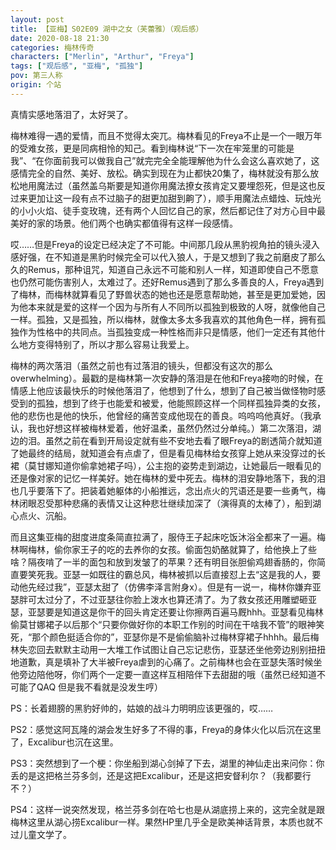 ```yaml
---
layout: post
title: 【亚梅】S02E09 湖中之女（芙蕾雅）（观后感）
date: 2020-08-18 21:30
categories: 梅林传奇
characters: ["Merlin", "Arthur", "Freya"]
tags: ["观后感", "亚梅", "孤独"]
pov: 第三人称
origin: 个站
---
```


真情实感地落泪了，太好哭了。

梅林难得一遇的爱情，而且不觉得太突兀。梅林看见的Freya不止是一个一眼万年的受难女孩，更是同病相怜的知己。看到梅林说“下一次在牢笼里的可能是我”、“在你面前我可以做我自己”就完完全全能理解他为什么会这么喜欢她了，这感情完全的自然、美好、放松。确实到现在为止都快20集了，梅林就没有那么放松地用魔法过（虽然盖乌斯要是知道你用魔法撩女孩肯定又要埋怨死，但是这也反过来更加让这一段有点不过脑子的甜更加甜到齁了），顺手用魔法点蜡烛、玩烛光的小小火焰、徒手变玫瑰，还有两个人回忆自己的家，然后都记住了对方心目中最美好的家的场景。他们两个也确实都值得有这样一段感情。

哎……但是Freya的设定已经决定了不可能。中间那几段从黑豹视角拍的镜头浸入感好强，在不知道是黑豹时候完全可以代入狼人，于是又想到了我之前磨皮了那么久的Remus，那种诅咒，知道自己永远不可能和别人一样，知道即使自己不愿意也仍然可能伤害别人，太难过了。还好Remus遇到了那么多善良的人，Freya遇到了梅林，而梅林就算看见了野兽状态的她也还是愿意帮助她，甚至是更加爱她，因为他本来就是爱的这样一个因为与所有人不同所以孤独到极致的人呀，就像他自己一样。孤独，又是孤独，所以梅林，就像太多太多我喜欢的其他角色一样，拥有孤独作为性格中的共同点。当孤独变成一种性格而非只是情感，他们一定还有其他什么地方变得特别了，所以才那么容易让我爱上。

梅林的两次落泪（虽然之前也有过落泪的镜头，但都没有这次的那么overwhelming）。最戳的是梅林第一次安静的落泪是在他和Freya接吻的时候，在情感上他应该最快乐的时候他落泪了，他想到了什么，想到了自己被当做怪物时感受到的孤独，想到了终于也能爱和被爱，他能照顾这样一个同样孤独异类的女孩，他的悲伤也是他的快乐，他曾经的痛苦变成他现在的善良。呜呜呜他真好。（我承认，我也好想这样被梅林爱着，他好温柔，虽然仍然过分单纯。）第二次落泪，湖边的泪。虽然之前在看到开局设定就有些不安地去看了眼Freya的剧透简介就知道了她最终的结局，就知道会有点虐了，但是看见梅林给女孩穿上她从来没穿过的长裙（莫甘娜知道你偷拿她裙子吗），公主抱的姿势走到湖边，让她最后一眼看见的还是像对家的记忆一样美好。她在梅林的爱中死去。梅林的泪安静地落下，我的泪也几乎要落下了。把装着她躯体的小船推远，念出点火的咒语还是要一些勇气，梅林闭眼忍受那种悲痛的表情又让这种悲壮继续加深了（演得真的太棒了），船到湖心点火、沉船。

而且这集亚梅的甜度进度条简直拉满了，服侍王子起床吃饭沐浴全都来了一遍。梅林啊梅林，偷你家王子的吃的去养你的女孩。偷面包奶酪就算了，给他换上了些啥？隔夜啃了一半的面包和放到发皱了的苹果？还有明目张胆偷鸡翅香肠的，你简直要笑死我。亚瑟一如既往的霸总风，梅林被抓以后直接怼上去“这是我的人，要动他先经过我”，亚瑟太甜了（仿佛李泽言附身x）。但是有一说一，梅林你嫌弃亚瑟胖可太过分了，不过亚瑟往你脸上泼水也算还清了。为了救女孩还用雕塑砸亚瑟，亚瑟要是知道这是你干的回头肯定还要让你擦两百遍马厩hhh。亚瑟看见梅林偷莫甘娜裙子以后那个“只要你做好你的本职工作别的时间在干啥我不管”的眼神笑死，“那个颜色挺适合你的”，亚瑟你是不是偷偷脑补过梅林穿裙子hhhh。最后梅林失恋回去默默主动用一大堆工作试图让自己忘记悲伤，亚瑟还坐他旁边别别扭扭地道歉，真是填补了大半被Freya虐到的心痛了。之前梅林也会在亚瑟失落时候坐他旁边陪他呀，你们两个一定要一直这样互相陪伴下去甜甜的哦（虽然已经知道不可能了QAQ 但是我不看就是没发生哼）

PS：长着翅膀的黑豹好帅的，姑娘的战斗力明明应该更强的，哎……

PS2：感觉这阿瓦隆的湖会发生好多了不得的事，Freya的身体火化以后沉在这里了，Excalibur也沉在这里。

PS3：突然想到了一个梗：你坐船到湖心剑掉了下去，湖里的神仙走出来问你：你丢的是这把格兰芬多剑，还是这把Excalibur，还是这把安督利尔？（我都要行不？）

PS4：这样一说突然发现，格兰芬多剑在哈七也是从湖底捞上来的，这完全就是跟梅林这里从湖心捞Excalibur一样。果然HP里几乎全是欧美神话背景，本质也就不过儿童文学了。